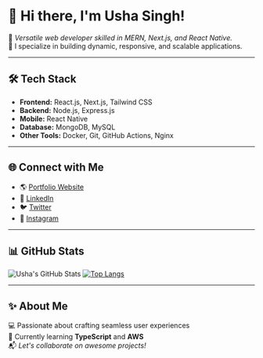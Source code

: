 # 👋 Hi there, I'm Usha Singh!  

🚀 *Versatile web developer skilled in MERN, Next.js, and React Native.*  
🌟 I specialize in building dynamic, responsive, and scalable applications.  

---

## 🛠️ Tech Stack
- **Frontend:** React.js, Next.js, Tailwind CSS
- **Backend:** Node.js, Express.js
- **Mobile:** React Native
- **Database:** MongoDB, MySQL
- **Other Tools:** Docker, Git, GitHub Actions, Nginx

---

## 🌐 Connect with Me
- 🌎 [Portfolio Website](https://mysecondportfolio-eight.vercel.app/)
- 💼 [LinkedIn](https://www.linkedin.com/in/usha-singh-4a893a22b/)
- 🐦 [Twitter](https://twitter.com/usha99412)
- 📸 [Instagram](https://www.instagram.com/tech_usha)

---

## 📊 GitHub Stats
![Usha's GitHub Stats](https://github-readme-stats.vercel.app/api?username=usha2151&show_icons=true&theme=radical)
[![Top Langs](https://github-readme-stats.vercel.app/api/top-langs/?username=usha2151&layout=compact&theme=radical)](https://github.com/usha2151)

---

## ✨ About Me
💻 Passionate about crafting seamless user experiences  
🌱 Currently learning **TypeScript** and **AWS**  
📬 *Let's collaborate on awesome projects!*
